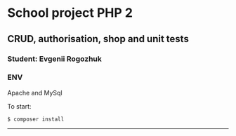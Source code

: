 # School project PHP 2

## CRUD, authorisation, shop and unit tests

### Student: Evgenii Rogozhuk

### ENV

Apache and MySql

To start:

```$bash
$ composer install
```
--------------------------------------------------

